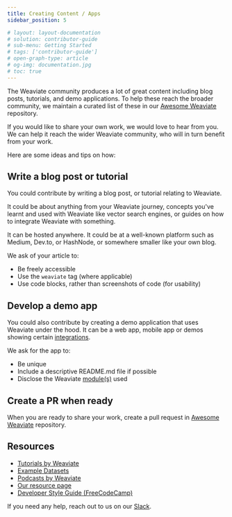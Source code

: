 ```yaml
---
title: Creating Content / Apps
sidebar_position: 5

# layout: layout-documentation
# solution: contributor-guide
# sub-menu: Getting Started
# tags: ['contributor-guide']
# open-graph-type: article
# og-img: documentation.jpg
# toc: true
---
```

The Weaviate community produces a lot of great content including blog posts, tutorials, and demo applications. To help these reach the broader community, we maintain a curated list of these in our [Awesome Weaviate](https://github.com/semi-technologies/awesome-weaviate) repository. 

If you would like to share your own work, we would love to hear from you. We can help it reach the wider Weaviate community, who will in turn benefit from your work. 

Here are some ideas and tips on how:

## Write a blog post or tutorial

You could contribute by writing a blog post, or tutorial relating to Weaviate. 

It could be about anything from your Weaviate journey, concepts you've learnt and used with Weaviate like vector search engines, or guides on how to integrate Weaviate with something. 

It can be hosted anywhere. It could be at a well-known platform such as Medium, Dev.to, or HashNode, or somewhere smaller like your own blog.

We ask of your article to:

* Be freely accessible
* Use the `weaviate` tag (where applicable)
* Use code blocks, rather than screenshots of code (for usability)

## Develop a demo app

You could also contribute by creating a demo application that uses Weaviate under the hood. It can be a web app, mobile app or demos showing certain [integrations](/product.html).

We ask for the app to:

* Be unique
* Include a descriptive README.md file if possible
* Disclose the Weaviate [module(s)](/developers/weaviate/current/modules/index.html) used

## Create a PR when ready

When you are ready to share your work, create a pull request in [Awesome Weaviate](https://github.com/semi-technologies/awesome-weaviate) repository.

## Resources

* [Tutorials by Weaviate](/developers/weaviate/current/tutorials/index.html)
* [Example Datasets](/developers/weaviate/current/tutorials/example-datasets.html)
* [Podcasts by Weaviate](/podcast.html)
* [Our resource page](/resources.html)
* [Developer Style Guide (FreeCodeCamp)](https://www.freecodecamp.org/news/developer-news-style-guide/)

If you need any help, reach out to us on our [Slack](https://weaviate.slack.com/).
